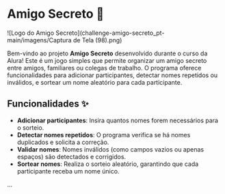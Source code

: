# Amigo Secreto 🎁

![Logo do Amigo Secreto](challenge-amigo-secreto_pt-main/imagens/Captura de Tela (98).png)

Bem-vindo ao projeto **Amigo Secreto** desenvolvido durante o curso da Alura! Este é um jogo simples que permite organizar um amigo secreto entre amigos, familiares ou colegas de trabalho. O programa oferece funcionalidades para adicionar participantes, detectar nomes repetidos ou inválidos, e sortear um nome aleatório para cada participante.

## Funcionalidades ✨

- **Adicionar participantes**: Insira quantos nomes forem necessários para o sorteio.
- **Detectar nomes repetidos**: O programa verifica se há nomes duplicados e solicita a correção.
- **Validar nomes**: Nomes inválidos (como campos vazios ou apenas espaços) são detectados e corrigidos.
- **Sortear nomes**: Realiza o sorteio aleatório, garantindo que cada participante receba um nome único.

...
